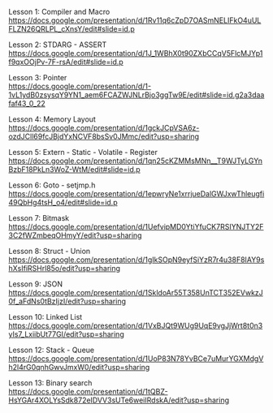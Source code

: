 Lesson 1: Compiler and Macro
https://docs.google.com/presentation/d/1Rv11q6cZpD7OASmNELIFkO4uULFLZN26QRLPL_cXnsY/edit#slide=id.p

Lesson 2: STDARG - ASSERT     
https://docs.google.com/presentation/d/1J_1WBhX0t90ZXbCCqV5FlcMJYp1f9qxOOjPv-7F-rsA/edit#slide=id.p

Lesson 3: Pointer        
https://docs.google.com/presentation/d/1-1vL1ydB0zsysqY9YN1_aem6FCAZWJNLrBjo3ggTw9E/edit#slide=id.g2a3daafaf43_0_22


Lesson 4: Memory Layout                        
https://docs.google.com/presentation/d/1gckJCpVSA6z-ozdJCll69fcJBjdYxNCVF8bsSv0JMmc/edit?usp=sharing

Lesson 5: Extern - Static - Volatile - Register     
https://docs.google.com/presentation/d/1qn25cKZMMsMNn__T9WJTyLGYnBzbF18PkLn3WoZ-WtM/edit#slide=id.p

Lesson 6: Goto - setjmp.h         
https://docs.google.com/presentation/d/1epwryNe1xrrjueDalGWJxwThleugfi49QbHg4tsH_o4/edit#slide=id.p

Lesson 7: Bitmask      
https://docs.google.com/presentation/d/1UefvipMD0YtiYfuCK7RSIYNJTY2F3C2fWZmbeqOHmyY/edit?usp=sharing

Lesson 8: Struct - Union     
https://docs.google.com/presentation/d/1gIkSOpN9eyfSiYzR7r4u38F8IAY9shXsIfiRSHrl85o/edit?usp=sharing

Lesson 9: JSON   
https://docs.google.com/presentation/d/1SkldoAr55T358UnTCT352EVwkzJ0f_aFdNs0tBzIjzI/edit?usp=sharing

Lesson 10: Linked List  
https://docs.google.com/presentation/d/1VxBJQt9WUg9UqE9vgJjWrt8t0n3yIs7_LxiibUt77GI/edit?usp=sharing

Lesson 12: Stack - Queue  
https://docs.google.com/presentation/d/1UoP83N78YvBCe7uMurYGXMdgVh2l4rG0qnhGwvJmxW0/edit?usp=sharing

Lesson 13: Binary search  
https://docs.google.com/presentation/d/1tQBZ-HsYGAr4XOLYsSdk872eIDVV3sUTe6weiIRdskA/edit?usp=sharing